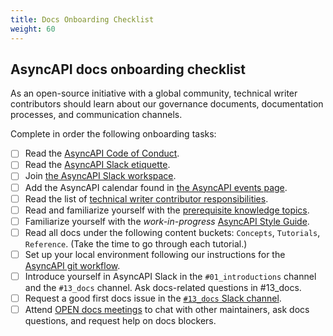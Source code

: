 ```yaml
---
title: Docs Onboarding Checklist
weight: 60
---
```

## AsyncAPI docs onboarding checklist

As an open-source initiative with a global community, technical writer contributors should learn about our governance documents, documentation processes, and communication channels. 

Complete in order the following onboarding tasks:

- [ ] Read the [AsyncAPI Code of Conduct](https://github.com/asyncapi/community/blob/master/CODE_OF_CONDUCT.md).
- [ ] Read the [AsyncAPI Slack etiquette](https://github.com/asyncapi/community/blob/master/slack-etiquette.md). 
- [ ] Join [the AsyncAPI Slack workspace](https://asyncapi.com/slack-invite).
- [ ] Add the AsyncAPI calendar found in [the AsyncAPI events page](https://www.asyncapi.com/community/events).
- [ ] Read the list of [technical writer contributor responsibilities](../010-contribution-guidelines/technical-writer-contributor-responsibilities).
- [ ] Read and familiarize yourself with the [prerequisite knowledge topics](../010-contribution-guidelines/prerequisite-knowledge).
- [ ] Familiarize yourself with the _work-in-progress_ [AsyncAPI Style Guide](https://github.com/asyncapi/community/pulls?q=is%3Apr+is%3Aopen+style+guide).
- [ ] Read all docs under the following content buckets: `Concepts`, `Tutorials`, `Reference`. (Take the time to go through each tutorial.)
- [ ] Set up your local environment following our instructions for the [AsyncAPI git workflow](https://github.com/asyncapi/community/blob/master/git-workflow.md).
- [ ] Introduce yourself in AsyncAPI Slack in the `#01_introductions` channel and the `#13_docs` channel. Ask docs-related questions in #13_docs.
- [ ] Request a good first docs issue in the [`#13_docs` Slack channel](https://asyncapi.com/slack-invite).
- [ ] Attend [OPEN docs meetings](https://www.asyncapi.com/community/events) to chat with other maintainers, ask docs questions, and request help on docs blockers. 
